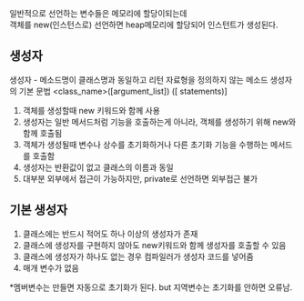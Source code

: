 일반적으로 선언하는 변수들은 메모리에 할당이되는데  
객체를 new(인스턴스로) 선언하면 heap메모리에 할당되어 인스턴트가 생성된다.  

생성자 
-----------------------------------
생성자 - 메소드명이 클래스명과 동일하고 리턴 자료형을 정의하지 않는 메소드
생성자의 기본 문법 <class_name>([argument_list]) ([ statements)]  
1. 객체를 생성할때 new 키워드와 함께 사용  
2. 생성자는 일반 메서드처럼 기능을 호출하는게 아니라, 객체를 생성하기 위해 new와 함께 호출됨
3. 객체가 생성될때 변수나 상수를 초기화하거나 다른 초기화 기능을 수행하는 메서드를 호출함
4. 생성자는 반환값이 없고 클래스의 이름과 동일
5. 대부분 외부에서 접근이 가능하지만, private로 선언하면 외부접근 불가

기본 생성자
------------------------------
1.  클래스에는 반드시 적어도 하나 이상의 생성자가 존재
2.  클래스에 생성자를 구현하지 않아도 new키워드와 함께 생성자를 호출할 수 있음
3.  클래스에 생성자가 하나도 없는 경우 컴파일러가 생성자 코드를 넣어줌
4.  매개 변수가 없음


*멤버변수는 만들면 자동으로 초기화가 된다. but 지역변수는 초기화를 안하면 오류남.  
